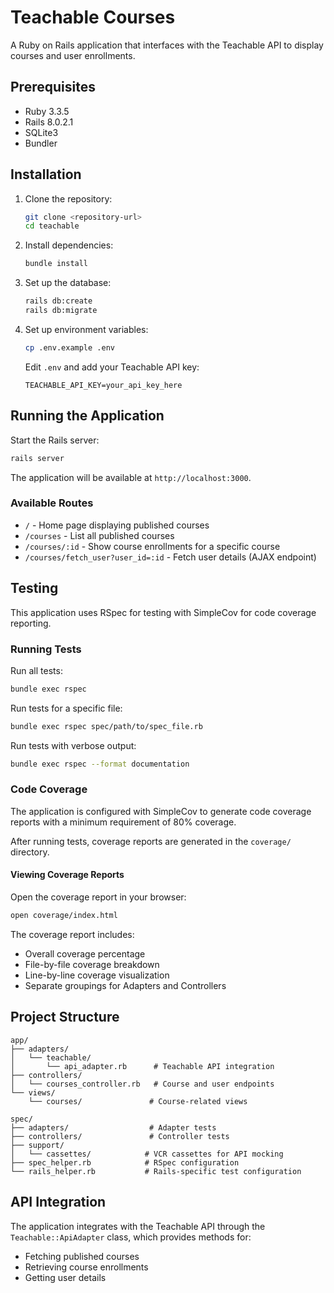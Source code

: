 # Teachable Courses

A Ruby on Rails application that interfaces with the Teachable API to display courses and user enrollments.

## Prerequisites

- Ruby 3.3.5
- Rails 8.0.2.1
- SQLite3
- Bundler

## Installation

1. Clone the repository:

   ```bash
   git clone <repository-url>
   cd teachable
   ```

2. Install dependencies:

   ```bash
   bundle install
   ```

3. Set up the database:

   ```bash
   rails db:create
   rails db:migrate
   ```

4. Set up environment variables:
   ```bash
   cp .env.example .env
   ```
   Edit `.env` and add your Teachable API key:
   ```
   TEACHABLE_API_KEY=your_api_key_here
   ```

## Running the Application

Start the Rails server:

```bash
rails server
```

The application will be available at `http://localhost:3000`.

### Available Routes

- `/` - Home page displaying published courses
- `/courses` - List all published courses
- `/courses/:id` - Show course enrollments for a specific course
- `/courses/fetch_user?user_id=:id` - Fetch user details (AJAX endpoint)

## Testing

This application uses RSpec for testing with SimpleCov for code coverage reporting.

### Running Tests

Run all tests:

```bash
bundle exec rspec
```

Run tests for a specific file:

```bash
bundle exec rspec spec/path/to/spec_file.rb
```

Run tests with verbose output:

```bash
bundle exec rspec --format documentation
```

### Code Coverage

The application is configured with SimpleCov to generate code coverage reports with a minimum requirement of 80% coverage.

After running tests, coverage reports are generated in the `coverage/` directory.

#### Viewing Coverage Reports

Open the coverage report in your browser:

```bash
open coverage/index.html
```

The coverage report includes:

- Overall coverage percentage
- File-by-file coverage breakdown
- Line-by-line coverage visualization
- Separate groupings for Adapters and Controllers

## Project Structure

```
app/
├── adapters/
│   └── teachable/
│       └── api_adapter.rb      # Teachable API integration
├── controllers/
│   └── courses_controller.rb   # Course and user endpoints
└── views/
    └── courses/               # Course-related views

spec/
├── adapters/                  # Adapter tests
├── controllers/               # Controller tests
├── support/
│   └── cassettes/            # VCR cassettes for API mocking
├── spec_helper.rb            # RSpec configuration
└── rails_helper.rb           # Rails-specific test configuration
```

## API Integration

The application integrates with the Teachable API through the `Teachable::ApiAdapter` class, which provides methods for:

- Fetching published courses
- Retrieving course enrollments
- Getting user details
